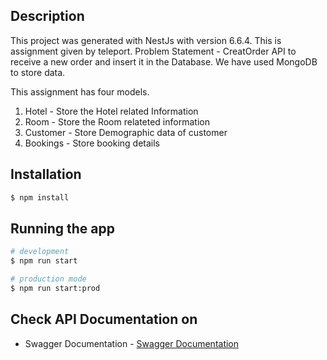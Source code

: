 ## Description

This project was generated with NestJs with version 6.6.4. This is assignment given by teleport.
Problem Statement - CreatOrder API to receive a new order and insert it in the Database. We have used MongoDB to store data.

This assignment has four models. 
1. Hotel - Store the Hotel related Information
2. Room - Store the Room relateted information
3. Customer - Store Demographic data of customer
4. Bookings - Store booking details 

## Installation

```bash
$ npm install
```

## Running the app

```bash
# development
$ npm run start

# production mode
$ npm run start:prod
```

## Check API Documentation on 
- Swagger Documentation - [Swagger Documentation](http://localhost:3000/docs/#/)


